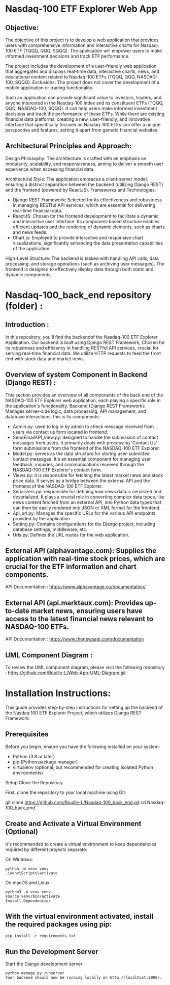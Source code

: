 # Nasdaq-100 ETF Explorer Web App
## Objective:
The objective of this project is to develop a web application that provides users with comprehensive information and interactive charts for Nasdaq-100 ETF (TQQQ, QQQ, SQQQ). The application will empower users to make informed investment decisions and track ETF performance.

The project includes the development of a user-friendly web application that aggregates and displays real-time data, interactive charts, news, and educational content related to Nasdaq-100 ETFs (TQQQ, QQQ, NASDAQ-100, SQQQ).
Exclusions: The project does not cover the development of a mobile application or trading functionality.

Such an application can provide significant value to investors, traders, and anyone interested in the Nasdaq-100 index and its constituent ETFs (TQQQ, QQQ, NASDAQ-100, SQQQ).  It can help users make informed investment decisions and track the performance of these ETFs. While there are existing financial data platforms, creating a new, user-friendly, and innovative interface that specifically focuses on Nasdaq-100 ETFs can offer a unique perspective and features, setting it apart from generic financial websites.
                                                                                           
                                                                   
                                                                                           
                                                                                           
## Architectural Principles and Approach:
Design Philosophy: The architecture is crafted with an emphasis on modularity, scalability, and responsiveness, aiming to deliver a smooth user experience when accessing financial data.

Architectural Style: The application embraces a client-server model, ensuring a distinct separation between the backend (utilizing Django REST) and the frontend (powered by ReactJS).
Frameworks and Technologies:
- Django REST Framework: Selected for its effectiveness and robustness in managing RESTful API services, which are essential for delivering real-time financial data.
- ReactJS: Chosen for the frontend development to facilitate a dynamic and interactive user interface. Its component-based structure enables efficient updates and the rendering of dynamic elements, such as charts and news feeds.
- Chart.js: Employed to provide interactive and responsive chart visualizations, significantly enhancing the data presentation capabilities of the application.

High-Level Structure: The backend is tasked with handling API calls, data processing, and storage operations (such as archiving user messages). The frontend is designed to effectively display data through both static and dynamic components.

                                                                                        

# Nasdaq-100_back_end repository (folder) :
## Introduction :
In this repository, you'll find the backendof the Nasdaq-100 ETF Explorer Application. Our backend is built using Django REST Framework, Chosen for its robustness and efficiency in handling RESTful API services, crucial for serving real-time financial data. We utilize HTTP requests to feed the front end with stock data and market news.

## Overview of system Component in Backend (Django REST) :
This section provides an overview of all components of the back end of the  NASDAQ-100 ETF Explorer web application, each playing a specific role in the application's functionality.
Backend (Django REST Framework): Manages server-side logic, data processing, API management, and database interactions, this is its components:
*	Admin.py: used to log in by admin to check message received from users via contact us form located in frontend.
*	SendEmailAPI_View.py: designed to handle the submission of contact messages from users. It primarily deals with processing 'Contact Us' form submissions from the frontend of the NASDAQ-100 ETF Explorer.
*	Model.py: serves as the data structure for storing user-submitted contact messages. It's an essential component for managing user feedback, inquiries, and communications received through the NASDAQ-100 ETF Explorer's contact form.
*	Views.py: it is responsible for fetching the latest market news  and stock price data. It serves as a bridge between the external API and the frontend of the NASDAQ-100 ETF Explorer.
* Serializers.py: responsible for defining how news data is serialized and deserialized. It plays a crucial role in converting complex data types, like news content fetched from an external API, into Python data types that can then be easily rendered into JSON or XML format for the frontend.
* Api_url.py: Manages the specific URLs for the various API endpoints provided by the application.
* Setting.py: Contains configurations for the Django project, including database settings, middleware, etc.
*	Urls.py: Defines the URL routes for the web application.

## External API (alphavantage.com): Supplies the application with real-time stock prices, which are crucial for the ETF information and chart components.
API Documentation : https://www.alphavantage.co/documentation/

## External API (api.marktaux.com): Provides up-to-date market news, ensuring users have access to the latest financial news relevant to NASDAQ-100 ETFs.
API Documentation : https://www.thenewsapi.com/documentation

## UML Component Diagram : 
To review the UML component diagram, please visit the following repository : https://github.com/Bouille-L/Web-App-UML-Diagram.git

# Installation Instructions: 
This guide provides step-by-step instructions for setting up the backend of the Nasdaq 100 ETF Explorer Project, which utilizes Django REST Framework.

## Prerequisites
Before you begin, ensure you have the following installed on your system:

* Python (3.8 or later)
* pip (Python package manager)
* virtualenv (optional, but recommended for creating isolated Python environments)

Setup
Clone the Repository

First, clone the repository to your local machine using Git:


git clone https://github.com/Bouille-L/Nasdaq-100_back_end.git
cd Nasdaq-100_back_end```

## Create and Activate a Virtual Environment (Optional)

It's recommended to create a virtual environment to keep dependencies required by different projects separate:

On Windows:
```
python -m venv venv
.\venv\Scripts\activate
```

On macOS and Linux:
```
python3 -m venv venv
source venv/bin/activate
Install Dependencies
```

## With the virtual environment activated, install the required packages using pip:

```
pip install -r requirements.txt
```

## Run the Development Server

Start the Django development server:
```
python manage.py runserver
Your backend should now be running locally on http://localhost:8000/.
```



